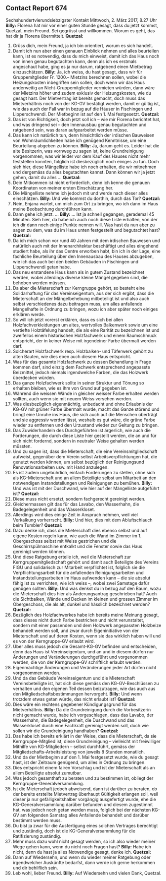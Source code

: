 ## Contact Report 674
Sechshundertvierundsiebzigster Kontakt
Mittwoch, 2. März 2017, 8.27 Uhr
**Billy:**
Florena hat mir vor einer guten Stunde gesagt, dass du jetzt kommst, Quetzal, mein Freund. Sei gegrüsst und willkommen. Worum es geht, das hat dir ja Florena übermittelt.
**Quetzal:**
1. Grüss dich, mein Freund, ja ich bin orientiert, worum es sich handelt.
2. Damit ich nun aber einen genauen Einblick nehmen und alles beurteilen kann, ist es notwendig, dass du mich einweist, damit ich das Haus noch von innen genau begutachten kann, denn als ich es erstmals angeschaut habe, ging es ja nur darum, ratgebend einen Mietbetrag einzuschätzen.
**Billy:**
Ja, ich weiss, du hast gesagt, dass wir für Gruppemitglieder Fr. 1200.– Mietzins berechnen sollen, wobei die Heizungskosten inbegriffen sein sollen, doch wenn wir das Haus anderweitig an Nicht-Gruppemitglieder vermieten würden, dann wäre der Mietzins höher und zudem exklusiv der Heizungskosten, wie du gesagt hast. Der Mietvertrag ist bereits gemacht, doch muss das Mietverhältnis noch von der KG-GV bestätigt werden, damit er gültig ist, wie das auch der Fall war in bezug auf die Häuser in Fischingen und Lipperschwendi. Der Mietbeginn ist auf den 1. Mai festgesetzt.
**Quetzal:**
3. Das ist von Richtigkeit, doch jetzt soll ich – wie mir Florena berichtet hat, und was dringend sei – den Innenausbau genau begutachten und ratgebend sein, was daran aufgearbeitet werden müsse.
4. Das kann ich natürlich tun, denn hinsichtlich der irdischen Bauweisen von Wohnräumlichkeiten habe ich genügend Kenntnisse, um eine Beurteilung abgeben zu können.
**Billy:**
Ja, darum geht es. Leider hat die alte Besitzerin, was vornweg zu sagen ist, keine Grundreinigung vorgenommen, was wir leider vor dem Kauf des Hauses nicht mehr feststellen konnten, folglich ist diesbezüglich noch einiges zu tun. Doch sieh hier, diese Mängelliste habe ich noch erhalten, die wir mitnehmen und dergemäss du alles begutachten kannst. Dann können wir ja jetzt gehen, damit du alles …
**Quetzal:**
5. Dein Mitkommen ist nicht erforderlich, denn ich kenne die genauen Koordinaten von meiner ersten Einschätzung her.
6. Die Mängelliste nehme ich jedoch mit und werde nach dieser alles einschätzen.
**Billy:**
Und wie kommst du dorthin, durch das Tor?
**Quetzal:**
7. Nein, Enjana wartet, um mich zum Ort zu bringen, wo ich dann im Haus meine Beobachtung durchführen kann.
8. Dann gehe ich jetzt. …
**Billy:**
… Ist ja schnell gegangen, gerademal 45 Minuten. Sieh hier, da habe ich auch noch diese Liste erhalten, von der ich dir dann noch einige Punkte nennen will. Was hast du nun aber zu sagen zu dem, was du im Haus unten festgestellt und begutachtet hast?
**Quetzal:**
9. Da ich mich schon vor rund 40 Jahren mit dem irdischen Bauwesen und natürlich auch mit der Innenarchitektur beschäftigt und alles eingehend studiert habe, als ihr das Centre erworben habt, bin ich in der Lage, eine fachliche Beurteilung über den Innenausbau des Hauses abzugeben, wie ich das auch bei den beiden Gebäuden in Fischingen und Lipperschwendi getan habe.
10. Das neu erstandene Haus kann als in gutem Zustand bezeichnet werden, wobei allerdings diverse kleine Mängel gegeben sind, die behoben werden müssen.
11. Da aber die Mieterschaft zur Kerngruppe gehört, so besteht eine Solidarhaftung für das Vereinseigentum, aus der sich ergibt, dass die Mieterschaft an der Mängelbehebung mitbeteiligt ist und also auch selbst verschiedenes dazu beitragen muss, um alles anfallende Mangelhafte in Ordnung zu bringen, wozu ich aber später noch einiges erklären werde.
12. So will ich jetzt vorerst erklären, dass es sich bei allen Holzfachverkleidungen um altes, wertvolles Balkenwerk sowie um eine vertiefte Holztäfelung handelt, die als eine Rarität zu bezeichnen ist und zweifellos einem historischen Holzfachwerk und einem Raumschmuck entspricht, der in keiner Weise mit irgendeiner Farbe übermalt werden darf.
13. Solcherart Holzfachwerk resp. Holzbalken- und Täferwerk gehört zu alten Bauten, wie dies eben auch diesem Haus entspricht.
14. Was für das gesamte Holzfachwerk zu dessen Behandlung in Frage kommen darf, sind einzig dem Fachwerk entsprechend angepasste Beizmittel, jedoch niemals irgendwelche Farben, die das Holzwerk überdecken würden.
15. Das ganze Holzfachwerk sollte in seiner Struktur und Tönung so erhalten bleiben, wie es ihm von Grund auf gegeben ist.
16. Während die weissen Wände in gleicher weisser Farbe erhalten werden sollten, auch wenn sie mit neuem Weiss versehen werden.
17. Was diesbezüglich eigenmächtig, unbedacht und ohne Erlaubnis der KG-GV mit grüner Farbe übermalt wurde, macht das Ganze störend und bringt eine Unruhe ins Haus, die sich auch auf die Menschen überträgt und sie aggressiv werden lässt, weshalb es gut wäre, die grüne Farbe wieder zu entfernen und den Urzustand wieder zur Geltung zu bringen.
18. Das Zuwiderhandeln des Durchgeführten ist ärgerlich, wie auch die Forderungen, die durch diese Liste hier gestellt werden, die an und für sich nicht fordernd, sondern in neutraler Weise gehalten werden müssten.
19. Und zu sagen ist, dass die Mieterschaft, die eine Vereinsmitgliedschaft aufweist, gegenüber dem Verein selbst Arbeitsverpflichtungen hat, die genutzt werden können, um selbst bezüglich der Reinigungsund Renovationsarbeiten usw. mit Hand anzulegen.
20. Es ist zudem ungebührlich, einfach Forderungen zu stellen, ohne sich als KG-Mieterschaft und an allem Beteiligte selbst um Mitarbeit an den notwendigen Instandstellungen und Reinigungen zu bemühen.
**Billy:**
Und was ist mit der Duschwand, wie hier auf der Mängelliste aufgeführt ist?
**Quetzal:**
21. Diese muss nicht ersetzt, sondern fachgerecht gereinigt werden.
22. Gleichermassen gilt das für das Lavabo, den Wasserhahn, die Badegelegenheit und das Wasserkloset.
23. Allerdings wird dies einige Zeit in Anspruch nehmen, weil viel Verkalkung vorherrscht.
**Billy:**
Und hier, dies mit dem Abluftschlauch beim Tumbler?
**Quetzal:**
24. Dazu denke ich, dass die Mieterschaft dies ebenso selbst und auf eigene Kosten regeln kann, wie auch die Wand im Zimmer im 1. Obergeschoss selbst mit Weiss gestrichen und die Geschirrspülmaschine entkalkt und die Fenster sowie das Haus gereinigt werden können.
25. Und diese Ratgebung erteile ich, weil die Mieterschaft zur Kerngruppemitgliedschaft gehört und damit auch Beteiligte des Vereins FIGU und solidarisch zur Mitarbeit verpflichtet ist, folglich sie die Verpflichtungsarbeit für die anfallenden Reinigungsarbeiten und Instandstellungsarbeiten im Haus aufwenden kann – die sie absolut fähig ist zu verrichten, wie ich weiss –, wobei zwei Samstage dafür genügen sollten.
**Billy:**
Und was denkst du in bezug auf den Baum, wozu die Mieterschaft dies hier als Änderungsantrag geschrieben hat? Auch die Sichtbalken, Wände und Decken im kleinen und grossen Zimmer im Obergeschoss, die als alt, dunkel und hässlich bezeichnet werden?
**Quetzal:**
26. Bezüglich des Holzfachwerkes habe ich bereits meine Meinung gesagt, dass dieses nicht durch Farbe bestrichen und nicht verunstaltet, sondern mit einer passenden und dem Holzwerk angepassten Holzbeize behandelt werden soll, und zwar durch Eigeninitiative von der Mieterschaft und auf deren Kosten, wenn sie das wirklich haben will und es von der Kerngruppe-GV erlaubt wird.
27. Über alles muss jedoch die Gesamt-KG-GV befinden und entscheiden, denn das Haus ist Vereinseigentum, und an und in diesem dürfen nur Änderungen und Veränderungen durchgeführt und vorgenommen werden, die von der Kerngruppe-GV schriftlich erlaubt werden.
28. Eigenmächtige Änderungen und Veränderungen jeder Art dürfen nicht vorgenommen werden.
29. Und da das Gebäude Vereinseigentum und die Mieterschaft Vereinsbeteiligte ist, hat sich diese gemäss den KG-GV-Beschlüssen zu verhalten und den eigenen Teil dessen beizutragen, wie das auch aus den Mitgliedschaftsbestimmungen hervorgeht.
**Billy:**
Und wenn trotzdem etwas getan würde, das nicht erlaubt ist?
**Quetzal:**
30. Dies wäre ein rechtens gegebener Kündigungsgrund für das Mietverhältnis.
**Billy:**
Da die Grundreinigung durch die Vorbesitzerin nicht gemacht wurde, habe ich vorgeschlagen, dass das Lavabo, der Wasserhahn, die Badegelegenheit, die Duschwand und das Wasserkloset durch eine Fachkraft gereinigt werden soll, doch wie sollen wir die Grundreinigung handhaben?
**Quetzal:**
31. Das habe ich bereits erklärt in der Weise, dass die Mieterschaft, da sie Kerngruppe-Mitglied ist, diese Grundreinigung – vielleicht mit freiwilliger Mithilfe von KG-Mitgliedern – selbst durchführt, gemäss der Mitgliedschafts-Arbeitsleistung von jeweils 8 Stunden monatlich.
32. Und da der Mietbeginn auf den 1. Mai festgesetzt wurde, wie du gesagt hast, ist der Zeitraum genügend, um alles in Ordnung zu bringen.
33. Dies entspricht einem fairen Vorschlag und ist der Mieterschaft als an allem Beteiligte absolut zumutbar.
34. Was jedoch gesamthaft zu beraten und zu bestimmen ist, obliegt der Kerngruppe-Generalversammlung.
35. Ist die Mieterschaft jedoch abweisend, dann ist darüber zu beraten, ob der bereits erstellte Mietvertrag überhaupt Gültigkeit erlangen soll, weil dieser ja nur gefälligkeitshalber vorgängig ausgefertigt wurde, ehe die KG-Generalversammlung darüber befunden und diesem zugestimmt hat, was jedoch noch getan werden muss, folglich bei der nächsten KG-GV am folgenden Samstag alles Anfallende behandelt und darüber bestimmt werden muss.
36. Du bist ja zwar für die Ausfertigung eines solchen Vertrages berechtigt und zuständig, doch ist die KG-Generalversammlung für die Ratifizierung zuständig.
37. Mehr muss dazu wohl nicht gesagt werden, so ich also wieder meiner Wege gehen kann, wenn du nicht noch Fragen hast?
**Billy:**
Habe ich nicht, denn du hast ja alles Notwendige gesagt, denke ich.
**Quetzal:**
38. Dann auf Wiedersehn, und wenn du wieder meiner Ratgebung oder irgendwelcher Auskünfte bedarfst, dann werde ich gerne herkommen und dir behilflich sein.
39. Leb wohl, lieber Freund.
**Billy:**
Auf Wiedersehn und vielen Dank, Quetzal.